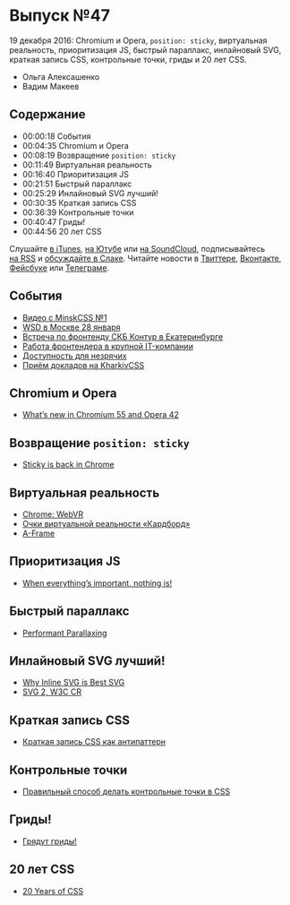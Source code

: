 # Выпуск №47

19 декабря 2016: Chromium и Opera, `position: sticky`, виртуальная реальность, приоритизация JS, быстрый параллакс, инлайновый SVG, краткая запись CSS, контрольные точки, гриды и 20 лет CSS.

- Ольга Алексашенко
- Вадим Макеев

## Содержание

- 00:00:18 События
- 00:04:35 Chromium и Opera
- 00:08:19 Возвращение `position: sticky`
- 00:11:49 Виртуальная реальность
- 00:16:40 Приоритизация JS
- 00:21:51 Быстрый параллакс
- 00:25:29 Инлайновый SVG лучший!
- 00:30:35 Краткая запись CSS
- 00:36:39 Контрольные точки
- 00:40:47 Гриды!
- 00:44:56 20 лет CSS

Слушайте [в iTunes](https://itunes.apple.com/ru/podcast/veb-standarty/id1080500016), [на Ютубе](https://www.youtube.com/playlist?list=PLMBnwIwFEFHcwuevhsNXkFTcadeX5R1Go) или [на SoundCloud](https://soundcloud.com/web-standards), подписывайтесь [на RSS](https://web-standards.ru/podcast/feed/) и [обсуждайте в Слаке](http://slack.web-standards.ru/). Читайте новости в [Твиттере](https://twitter.com/webstandards_ru), [Вконтакте](https://vk.com/webstandards_ru), [Фейсбуке](https://www.facebook.com/webstandardsru) или [Телеграме](https://t.me/webstandards_ru).

## События

- [Видео с MinskCSS №1](https://youtu.be/hwseJaIsoBw?list=PL3uk4LxG9Zzl8MRXT1IpGxuZormysIbjg)
- [WSD в Москве 28 января](https://wsd.events/2017/01/28/#proposal)
- [Встреча по фронтенду СКБ Контур в Екатеринбурге](https://vk.com/wall-9594364_3363)
- [Работа фронтендера в крупной IT-компании](https://alenadmit.github.io/open-vebinar/)
- [Доступность для незрячих](http://frontend-science.com/lab/)
- [Приём докладов на KharkivCSS](https://docs.google.com/forms/d/e/1FAIpQLSeBbERGJTNMqyshONNpuG-QwKmKXLkvaukSXRp010VM-4PClw/viewform)

## Chromium и Opera

- [What’s new in Chromium 55 and Opera 42](https://dev.opera.com/blog/opera-42/)

## Возвращение `position: sticky`

- [Sticky is back in Chrome](https://developers.google.com/web/updates/2016/12/position-sticky)

## Виртуальная реальность

- [Chrome: WebVR](https://developers.google.com/web/fundamentals/vr/)
- [Очки виртуальной реальности «Кардборд»](https://store.artlebedev.ru/electronics/kardboard-white/)
- [A-Frame](https://aframe.io/)

## Приоритизация JS

- [When everything’s important, nothing is!](https://aerotwist.com/blog/when-everything-is-important-nothing-is/)

## Быстрый параллакс

- [Performant Parallaxing](https://developers.google.com/web/updates/2016/12/performant-parallaxing)

## Инлайновый SVG лучший!

- [Why Inline SVG is Best SVG](https://youtu.be/af4ZQJ14yu8)
- [SVG 2, W3C CR](https://www.w3.org/TR/SVG2/)

## Краткая запись CSS

- [Краткая запись CSS как антипаттерн](http://prgssr.ru/development/kratkaya-zapis-css-kak-antipattern.html)

## Контрольные точки

- [Правильный способ делать контрольные точки в CSS](http://css-live.ru/articles-css/pravilnye-kontrolnye-tochki-v-css.html)

## Гриды!

- [Грядут гриды!](http://css-live.ru/verstka/gryadut-gridy.html)

## 20 лет CSS

- [20 Years of CSS](https://www.w3.org/Style/CSS20/)
